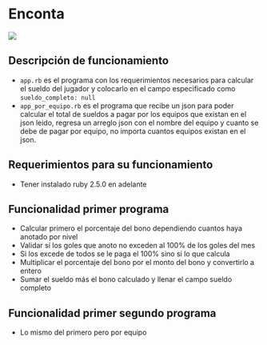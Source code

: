 # Enconta

![](cuervos-cuervos.gif)

## Descripción de funcionamiento
- ``` app.rb ``` es el programa con los requerimientos necesarios para calcular el sueldo del jugador y colocarlo en el campo especificado como ```sueldo_completo: null ```
- ``` app_por_equipo.rb ``` es el programa que recibe un json para poder calcular el total de sueldos a pagar por los equipos que existan en el json leido, regresa un arreglo json con el nombre del equipo y cuanto se debe de pagar por equipo, no importa cuantos equipos existan en el json.

## Requerimientos para su funcionamiento
- Tener instalado ruby 2.5.0 en adelante


## Funcionalidad primer programa
- Calcular primero el porcentaje del bono dependiendo cuantos haya anotado por nivel
- Validar sí los goles que anoto no exceden al 100% de los goles del mes
- Si los excede de todos se le paga el 100% sino si lo que calcula
- Multiplicar el porcentaje del bono por el monto del bono y convertirlo a entero
- Sumar el sueldo más el bono calculado y llenar el campo sueldo completo

## Funcionalidad primer segundo programa 
- Lo mismo del primero pero por equipo